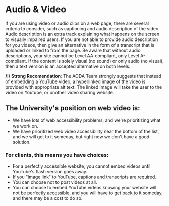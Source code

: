 # Audio & Video

If you are using video or audio clips on a web page, there are several criteria to consider, such as captioning and audio description of the video. Audio description is an extra track explaining what happens on the screen to visually impaired users. If you are not able to provide audio description for you videos, then give an alternative in the form of a transcript that is uploaded or linked to from the page. Be aware that without audio descriptions, your site cannot be Level AA-compliant, only Level A-compliant. If the content is solely visual (no sound) or only audio (no visual), then a text version is an accepted alternative on both levels.

**/!\ Strong Recomendation**: The AODA Team strongly suggests that instead of embedding a YouTube video, a hyperlinked image of the video is provided with appropriate alt text. The linked image will take the user to the video on Youtube, or onother video sharing website. 

## The University's position on web video is:
- We have lots of web accessibility problems, and we're prioritizing what we work on.
- We have prioritized web video accessibility near the bottom of the list, and we will get to it someday, but right now we don't have a good solution.

### For clients, this means you have choices:
- For a perfectly accessible website, you cannot embed videos until YouTube's flash version goes away.
- If you "image link" to YouTube, captions and transcripts are required.
- You can choose not to post videos at all.
- You can choose to embed YouTube videos knowing your website will not be perfectly accessible, and you will have to get back to it someday, and there may be a cost to do so.
